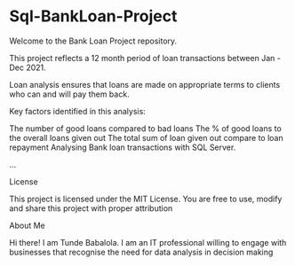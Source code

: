 # Sql-BankLoan-Project

Welcome to the Bank Loan Project repository.

This project reflects a 12 month period of loan transactions between Jan - Dec 2021.

Loan analysis ensures that loans are made on appropriate terms to clients who can and will pay them back.

Key factors identified in this analysis:

The number of good loans compared to bad loans
The % of good loans to the overall loans given out
The total sum of loan given out compare to loan repayment
Analysing Bank loan transactions with SQL Server.

...

License 

This project is licensed under the MIT License. You are free to use, modify and share this project with proper attribution

About Me

Hi there! I am Tunde Babalola. I am an IT professional willing to engage with businesses that recognise the need for data analysis in decision making 




